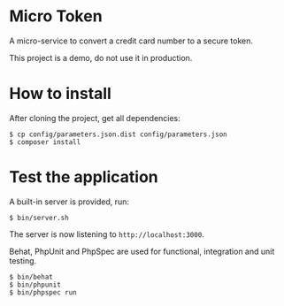 # Micro Token

A micro-service to convert a credit card number to a secure token.

This project is a demo, do not use it in production.

# How to install

After cloning the project, get all dependencies:

    $ cp config/parameters.json.dist config/parameters.json
    $ composer install

# Test the application

A built-in server is provided, run:

    $ bin/server.sh

The server is now listening to `http://localhost:3000`.

Behat, PhpUnit and PhpSpec are used for functional, integration and unit testing.

    $ bin/behat
    $ bin/phpunit
    $ bin/phpspec run